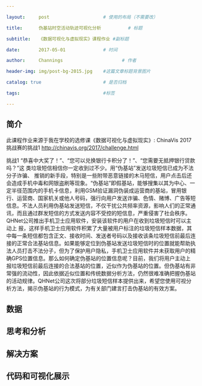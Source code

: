 ```yaml
---

layout:     post                    # 使用的布局（不需要改）

title:      伪基站时空活动轨迹可视化分析          # 标题 

subtitle:   《数据可视化与虚拟现实》课程作业 #副标题

date:       2017-05-01              # 时间

author:     Channings                      # 作者

header-img: img/post-bg-2015.jpg    #这篇文章标题背景图片

catalog: true                       # 是否归档

tags:                               #标签    

---
```


## 简介
此课程作业来源于我在学校的选修课《数据可视化与虚拟现实》:
ChinaVis 2017挑战赛的挑战1 http://chinavis.org/2017/challenge.html

挑战1
“恭喜中大奖了！”、“您可以兑换银行卡积分了！”、“您需要无抵押银行贷款吗？”这
类垃圾短信相信你一定收到过不少。用“伪基站”发送垃圾短信已成为不法分子诈骗、
推销的新手段，特别是一些附带恶意链接的木马短信，用户点击后还会造成手机中毒和网银盗刷等现象。“伪基站”即假基站，能够搜集以其为中心、一定半径范围内的手机卡信息，利用GSM验证漏洞伪装成运营商的基站，冒用银行、运营商、国家机关或他人号码，强行向用户发送诈骗、色情、赌博、广告等短信息。不法人员利用伪基站发送短信，不仅干扰公共频率资源，影响人们的正常通讯，而且通过群发短信的方式发送内容不受控的短信息，严重侵害了社会秩序。
QHNet公司推出手机卫士应用软件，安装该软件的用户在收到垃圾短信时可以主动上
报，这样手机卫士应用软件积累了大量被用户标注的垃圾短信样本数据，其中每一条短信都包含正文、接收时间、发送者号码以及接收该条垃圾短信前最后连接的正常合法基站信息。如果能够定位到伪基站发送垃圾短信时的位置就能帮助执法人员打击不法分子，但为了保护用户隐私，手机卫士应用软件并未获取用户的精确GPS位置信息。那么如何确定伪基站的位置信息呢？目前，我们将用户主动上报垃圾短信前最后连接的合法基站的位置，近似作为伪基站的位置。但伪基站有非常强的流动性，因此依据近似位置和传统数据分析方法，仍然很难准确把握伪基站的活动规律。QHNet公司这次将部分垃圾短信样本提供出来，希望您使用可视分析方法，揭示伪基站的行为模式，为有关部门建言打击伪基站的有效方案。

## 数据

## 思考和分析

## 解决方案

## 代码和可视化展示
